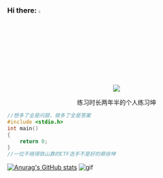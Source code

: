 
### Hi there: <img src="https://github.githubassets.com/assets/mona-loading-default-c3c7aad1282f.gif" width="4%">

<p align="center">
    <img src="https://cdn.nlark.com/yuque/0/2023/gif/25913285/1677418126549-8885bba4-9540-46f7-8a2d-72f97000469e.gif">
</p>
<p align="center">练习时长两年半的个人练习坤</p>



```c
//想多了全是问题，做多了全是答案
#include <stdio.h>
int main()
{
    return 0;
}
//一位不晓得铁山靠的CTF选手不是好的蔡徐坤
```
[![Anurag's GitHub stats](https://github-readme-stats.vercel.app/api?username=RabbitSudo)](https://github.com/anuraghazra/github-readme-stats) ![gif](./青海摇.gif) 
